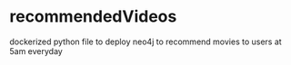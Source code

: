 # recommendedVideos

dockerized python file to deploy neo4j to recommend movies to users at 5am everyday
